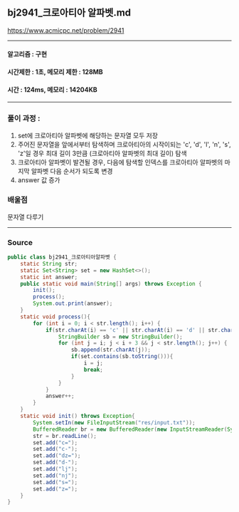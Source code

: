 ## bj2941_크로아티아 알파벳.md

https://www.acmicpc.net/problem/2941

---
#### 알고리즘 : 구현
#### 시간제한 : 1초, 메모리 제한 : 128MB
#### 시간 : 124ms, 메모리 : 14204KB
---
### 풀이 과정 : 
1. set에 크로아티아 알파벳에 해당하는 문자열 모두 저장
2. 주어진 문자열을 앞에서부터 탐색하며 크로아티아의 시작이되는 'c', 'd', 'l', 'n', 's', 'z'일 경우 최대 길이 3만큼 (크로아티아 알파벳의 최대 길이) 탐색
3. 크로아티아 알파벳이 발견될 경우, 다음에 탐색할 인덱스를 크로아티아 알파벳의 마지막 알파벳 다음 순서가 되도록 변경
4. answer 값 증가
### 배울점
문자열 다루기

----
### Source
```java
public class bj2941_크로아티아알파벳 {
    static String str;
    static Set<String> set = new HashSet<>();
    static int answer;
    public static void main(String[] args) throws Exception {
        init();
        process();
        System.out.print(answer);
    }
    static void process(){
        for (int i = 0; i < str.length(); i++) {
            if(str.charAt(i) == 'c' || str.charAt(i) == 'd' || str.charAt(i) == 'l' || str.charAt(i) == 'n' || str.charAt(i) == 's' || str.charAt(i) == 'z'){
                StringBuilder sb = new StringBuilder();
                for (int j = i; j < i + 3 && j < str.length(); j++) {
                    sb.append(str.charAt(j));
                    if(set.contains(sb.toString())){
                        i = j;
                        break;
                    }
                }
            }
            answer++;
        }
    }
    static void init() throws Exception{
        System.setIn(new FileInputStream("res/input.txt"));
        BufferedReader br = new BufferedReader(new InputStreamReader(System.in));
        str = br.readLine();
        set.add("c=");
        set.add("c-");
        set.add("dz=");
        set.add("d-");
        set.add("lj");
        set.add("nj");
        set.add("s=");
        set.add("z=");
    }
}
```
